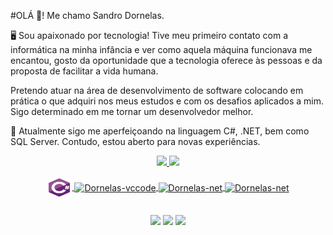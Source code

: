 #OLÁ 👋! Me chamo Sandro Dornelas.

:desktop_computer: Sou apaixonado por tecnologia! Tive meu primeiro contato com a informática na minha infância e ver como aquela máquina funcionava me encantou, gosto da oportunidade que a tecnologia oferece às pessoas e da proposta de facilitar a vida humana.

Pretendo atuar na área de desenvolvimento de software colocando em prática o que adquiri nos meus estudos e com os desafios aplicados a mim. Sigo determinado em me tornar um desenvolvedor melhor.
 
:100: Atualmente sigo me aperfeiçoando na linguagem C#, .NET, bem como SQL Server. Contudo, estou aberto para novas experiências.


<div align="center">
  <a href="https://github.com/S-Dornelas">
  <img height="180em" src="https://github-readme-stats.vercel.app/api?username=S-Dornelas&show_icons=true&theme=dark&include_all_commits=true&count_private=true"/>
  <img height="180em" src="https://github-readme-stats.vercel.app/api/top-langs/?username=S-Dornelas&layout=compact&langs_count=7&theme=dark"/>
</div>

<div align="center" style="display: inline_block" ><br>
  <img align="center" alt="Dornelas-Csharp" height="30" width="40" src="https://raw.githubusercontent.com/devicons/devicon/master/icons/csharp/csharp-original.svg">
  <img align="center" alt="Dornelas-vccode" height="30" width="40" <img src="https://cdn.jsdelivr.net/gh/devicons/devicon/icons/vscode/vscode-original.svg"/>
  <img align="center" alt="Dornelas-net" height="30" width="40" <img src="https://cdn.jsdelivr.net/gh/devicons/devicon/icons/dot-net/dot-net-original.svg"/>
  <img align="center" alt="Dornelas-net" height="30" width="40" <img src="https://www.flaticon.com/br/icone-gratis/php_5968332?term=php&page=1&position=2&origin=search&related_id=5968332"/>
</div>

##

<div align="center"> 
  <a href="https://discord.com/channels/@me" target="_blank"><img src="https://img.shields.io/badge/Discord-7289DA?style=for-the-badge&logo=discord&logoColor=white" target="_blank"></a> 
  <a href = "mailto:sandrodornelas.sd@gmail.com"><img src="https://img.shields.io/badge/Gmail-D14836?style=for-the-badge&logo=gmail&logoColor=white" target="_blank"></a>
  <a href="https://www.linkedin.com/in/sandrodornelas" target="_blank"><img src="https://img.shields.io/badge/-LinkedIn-%230077B5?style=for-the-badge&logo=linkedin&logoColor=white" target="_blank"></a> 
</div>
